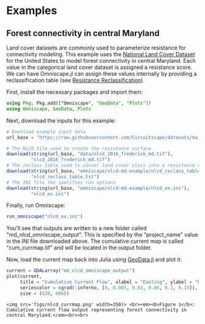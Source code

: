# Examples

## Forest connectivity in central Maryland

Land cover datasets are commonly used to parameterize resistance for connectivity modeling. This example uses the [National Land Cover Dataset](https://www.usgs.gov/centers/eros/science/national-land-cover-database) for the United States to model forest connectivity in central Maryland. Each value in the categorical land cover dataset is assigned a resistance score. We can have Omniscape.jl can assign these values internally by providing a reclassification table (see [Resistance Reclassification](@ref)).

First, install the necessary packages and import them:

```julia
using Pkg; Pkg.add(["Omniscape", "GeoData", "Plots"])
using Omniscape, GeoData, Plots
```

Next, download the inputs for this example:

```julia
# Download example input data
url_base = "https://raw.githubusercontent.com/Circuitscape/datasets/main/"

# The NLCD tile used to create the resistance surface
download(string(url_base, "data/nlcd_2016_frederick_md.tif"),
         "nlcd_2016_frederick_md.tif")
# The reclass table used to conver land cover class into a resistance value
download(string(url_base, "omniscape/nlcd-md-example/nlcd_reclass_table.txt"),
         "nlcd_reclass_table.txt")
# The INI file the specifies run options
download(string(url_base, "omniscape/nlcd-md-example/nlcd_ex.ini"),
         "nlcd_ex.ini")
```

Finally, run Omniscape:

```julia
run_omniscape("nlcd_ex.ini")
```

You'll see that outputs are written to a new folder called "md_nlcd_omniscape_output". This is specified by the "project_name" value in the INI file downloaded above. The cumulative current map is called "cum_currmap.tif" and will be located in the output folder.

Now, load the current map back into Julia using [GeoData.jl](https://github.com/rafaqz/GeoData.jl) and plot it:

```julia
current = GDALarray("md_nlcd_omniscape_output")
plot(current,
     title = "Cumulative Current Flow", xlabel = "Easting", ylabel = "Northing",
     seriescolor = cgrad(:inferno, [0, 0.005, 0.03, 0.06, 0.1, 0.15]),
     size = (620, 600))
```

```@raw html
<img src='figs/nlcd_currmap.png' width=350)> <br><em><b>Figure 1</b>: Cumulative current flow output representing forest connectivity in central Maryland.</em><br><br>
```
